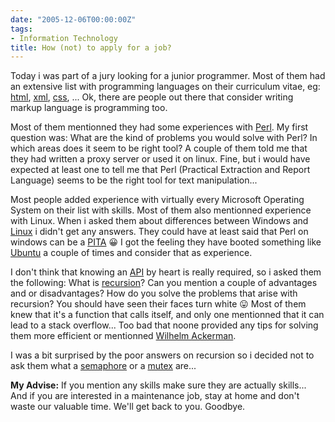 ```yaml
---
date: "2005-12-06T00:00:00Z"
tags:
- Information Technology
title: How (not) to apply for a job?
---
```

Today i was part of a jury looking for a junior programmer. Most of them had an extensive list with programming languages on their curriculum vitae, eg: [html](http://www.w3.org/TR/html4/), [xml](http://www.w3.org/XML/), [css](http://www.w3.org/Style/CSS/), ... Ok, there are people out there that consider writing markup language is programming too.

Most of them mentionned they had some experiences with [Perl](http://www.perl.org). My first question was: What are the kind of problems you would solve with Perl? In which areas does it seem to be right tool? A couple of them told me that they had written a proxy server or used it on linux. Fine, but i would have expected at least one to tell me that Perl (Practical Extraction and Report Language) seems to be the right tool for text manipulation...

Most people added experience with virtually every Microsoft Operating System on their list with skills. Most of them also mentionned experience with Linux. When i asked them about differences between Windows and [Linux](http://www.linux.org) i didn't get any answers. They could have at least said that Perl on windows can be a [PITA](http://en.wiktionary.org/wiki/PITA) 😀 I got the feeling they have booted something like [Ubuntu](http://www.ubuntulinux.org/) a couple of times and consider that as experience. 

I don't think that knowing an [API](http://en.wikipedia.org/wiki/API) by heart is really required, so i asked them the following: What is [recursion](http://en.wikipedia.org/wiki/Recursion)? Can you mention a couple of advantages and or disadvantages? How do you solve the problems that arise with recursion? You should have seen their faces turn white 😛 Most of them knew that it's a function that calls itself, and only one mentionned that it can lead to a stack overflow... Too bad that noone provided any tips for solving them more efficient or mentionned [Wilhelm Ackerman](http://en.wikipedia.org/wiki/Wilhelm_Ackermann).

I was a bit surprised by the poor answers on recursion so i decided not to ask them what a [semaphore](http://en.wiktionary.org/wiki/semaphore) or a [mutex](http://www.webopedia.com/TERM/M/mutex.html) are...

**My Advise:** If you mention any skills make sure they are actually skills... And if you are interested in a maintenance job, stay at home and don't waste our valuable time. We'll get back to you. Goodbye.
